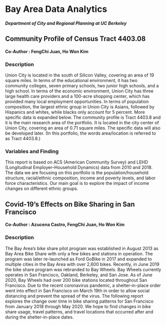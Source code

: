 # Bay Area Data Analytics
##### Department of City and Regional Planning at UC Berkeley

## Community Profile of Census Tract 4403.08
#### Co-Author : FengChi Juan, Ho Won Kim
### Description
Union City is located in the south of Silicon Valley, covering an area of 19 square miles. In terms of the
educational environment, it has two community colleges, seven primary schools, two junior high
schools, and a high school. In terms of the economic environment, Union City has three large health
care providers and a 100-acre shopping center, which has provided many local employment
opportunities. In terms of population composition, the largest ethnic group in Union City is Asians,
followed by Hispanics and whites, while blacks only account for 5 percent. More specific data is expanded
below. The community profile is Tract 4403.8 and it is the main research area of the portfolio. It is located in
the city center of Union City, covering an area of 0.71 square miles. The specific data will also be developed
later. (In this portfolio, the words area/location is referred to as Tract 4403.8.)

### Variables and Finding
This report is based on ACS (American Community Survey) and LEHD (Longitudinal Employer–Household
Dynamics) data from 2010 and 2018. The data we are focusing on this portfolio is the population/household
structure, racial/ethnic composition, income and poverty levels, and labor force characteristics. Our main goal
is to explore the impact of income changes on different ethnic groups.

## Covid-19’s Effects on Bike Sharing in San Francisco
#### Co-Author : Azucena Castro, FengChi Juan, Ho Won Kim
### Description
The Bay Area’s bike share pilot program was established in August 2013 as Bay Area Bike Share with only a few bikes
and stations in operation. The program was later re-launched as Ford GoBike in 2017 and expanded to multiple cities
in the Bay Area with over 2,600 bikes. Recently, in June 2019 the bike share program was rebranded to Bay Wheels.
Bay Wheels currently operates in San Francisco, Oakland, Berkeley, and San Jose. As of June 2020, Bay Wheels had
over 200 bike stations located throughout San Francisco.
Due to the recent coronavirus pandemic, a shelter-in-place order went into effect in San Francisco on March 19th in
order to allow social distancing and prevent the spread of the virus. The following report explores the change over time
in bike sharing patterns for San Francisco from January 2018 through May 2020. We hope to find changes in bike
share usage, travel patterns, and travel locations that occurred after and during the shelter-in-place dates.
